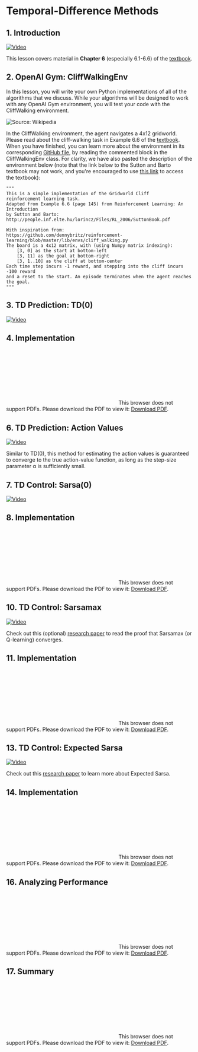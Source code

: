 # Temporal-Difference Methods

## 1. Introduction

[![Video](../../../images/video.jpg)](http://scrier.myqnapcloud.com:8080/share.cgi?ssid=0MZqBkd&ep=&path=%2FDeep.Learning%2F6.Reinforcement-Learning%2F6.Temporal-Difference-Methods%2Freadme&filename=1_-_Introduction.mp4&fid=0MZqBkd&open=normal)

This lesson covers material in **Chapter 6** (especially 6.1-6.6) of the [textbook](http://go.udacity.com/rl-textbook).

## 2. OpenAI Gym: CliffWalkingEnv

In this lesson, you will write your own Python implementations of all of the algorithms that we discuss. While your 
algorithms will be designed to work with any OpenAI Gym environment, you will test your code with the CliffWalking 
environment.

![Source: Wikipedia](readme/part2-1.jpg)

In the CliffWalking environment, the agent navigates a 4x12 gridworld. Please read about the cliff-walking task in 
Example 6.6 of the [textbook](http://go.udacity.com/rl-textbook). When you have finished, you can learn more about the environment in its corresponding 
[GitHub file](https://github.com/openai/gym/blob/master/gym/envs/toy_text/cliffwalking.py), by reading the commented block in the CliffWalkingEnv class. For clarity, we have also pasted the 
description of the environment below (note that the link below to the Sutton and Barto textbook may not work, and 
you're encouraged to use [this link](http://go.udacity.com/rl-textbook) to access the textbook):

    """
    This is a simple implementation of the Gridworld Cliff
    reinforcement learning task.
    Adapted from Example 6.6 (page 145) from Reinforcement Learning: An Introduction
    by Sutton and Barto:
    http://people.inf.elte.hu/lorincz/Files/RL_2006/SuttonBook.pdf

    With inspiration from:
    https://github.com/dennybritz/reinforcement-learning/blob/master/lib/envs/cliff_walking.py
    The board is a 4x12 matrix, with (using Numpy matrix indexing):
        [3, 0] as the start at bottom-left
        [3, 11] as the goal at bottom-right
        [3, 1..10] as the cliff at bottom-center
    Each time step incurs -1 reward, and stepping into the cliff incurs -100 reward 
    and a reset to the start. An episode terminates when the agent reaches the goal.
    """

## 3. TD Prediction: TD(0)

[![Video](../../../images/video.jpg)](http://scrier.myqnapcloud.com:8080/share.cgi?ssid=0MZqBkd&ep=&path=%2FDeep.Learning%2F6.Reinforcement-Learning%2F6.Temporal-Difference-Methods%2Freadme&filename=2_-_TD_Prediction:_TD(0).mp4&fid=0MZqBkd&open=normal)

## 4. Implementation

<object data="http://scrier.myqnapcloud.com:8080/share.cgi/part6-6-4.pdf?ssid=0MZqBkd&fid=0MZqBkd&path=%2FDeep.Learning%2F6.Reinforcement-Learning%2F6.Temporal-Difference-Methods%2Freadme&filename=part6-6-4.pdf&openfolder=normal&ep=" type="application/pdf" width="700px" height="700px">
    <embed src="http://scrier.myqnapcloud.com:8080/share.cgi/part6-6-4.pdf?ssid=0MZqBkd&fid=0MZqBkd&path=%2FDeep.Learning%2F6.Reinforcement-Learning%2F6.Temporal-Difference-Methods%2Freadme&filename=part6-6-4.pdf&openfolder=normal&ep=">
        This browser does not support PDFs. Please download the PDF to view it: <a href="http://scrier.myqnapcloud.com:8080/share.cgi/part6-6-4.pdf?ssid=0MZqBkd&fid=0MZqBkd&path=%2FDeep.Learning%2F6.Reinforcement-Learning%2F6.Temporal-Difference-Methods%2Freadme&filename=part6-6-4.pdf&openfolder=normal&ep=">Download PDF</a>.</p>
    </embed>
</object>

## 6. TD Prediction: Action Values

[![Video](../../../images/video.jpg)](http://scrier.myqnapcloud.com:8080/share.cgi?ssid=0MZqBkd&ep=&path=%2FDeep.Learning%2F6.Reinforcement-Learning%2F6.Temporal-Difference-Methods%2Freadme&filename=3_-_TD_Prediction:_Action_Values.mp4&fid=0MZqBkd&open=normal)

Similar to TD(0), this method for estimating the action values is guaranteed to converge to the true action-value 
function, as long as the step-size parameter α is sufficiently small.

## 7. TD Control: Sarsa(0)

[![Video](../../../images/video.jpg)](http://scrier.myqnapcloud.com:8080/share.cgi?ssid=0MZqBkd&ep=&path=%2FDeep.Learning%2F6.Reinforcement-Learning%2F6.Temporal-Difference-Methods%2Freadme&filename=4_-_TD_Control:_Sarsa(0).mp4&fid=0MZqBkd&open=normal)

## 8. Implementation

<object data="http://scrier.myqnapcloud.com:8080/share.cgi/part6-6-8.pdf?ssid=0MZqBkd&fid=0MZqBkd&path=%2FDeep.Learning%2F6.Reinforcement-Learning%2F6.Temporal-Difference-Methods%2Freadme&filename=part6-6-8.pdf&openfolder=normal&ep=" type="application/pdf" width="700px" height="700px">
    <embed src="http://scrier.myqnapcloud.com:8080/share.cgi/part6-6-8.pdf?ssid=0MZqBkd&fid=0MZqBkd&path=%2FDeep.Learning%2F6.Reinforcement-Learning%2F6.Temporal-Difference-Methods%2Freadme&filename=part6-6-8.pdf&openfolder=normal&ep=">
        This browser does not support PDFs. Please download the PDF to view it: <a href="http://scrier.myqnapcloud.com:8080/share.cgi/part6-6-8.pdf?ssid=0MZqBkd&fid=0MZqBkd&path=%2FDeep.Learning%2F6.Reinforcement-Learning%2F6.Temporal-Difference-Methods%2Freadme&filename=part6-6-8.pdf&openfolder=normal&ep=">Download PDF</a>.</p>
    </embed>
</object>

## 10. TD Control: Sarsamax

[![Video](../../../images/video.jpg)](http://scrier.myqnapcloud.com:8080/share.cgi?ssid=0MZqBkd&ep=&path=%2FDeep.Learning%2F6.Reinforcement-Learning%2F6.Temporal-Difference-Methods%2Freadme&filename=5_-_TD_Control:_Sarsamax.mp4&fid=0MZqBkd&open=normal)

Check out this (optional) [research paper](http://citeseerx.ist.psu.edu/viewdoc/download?doi=10.1.1.80.7501&rep=rep1&type=pdf) to read the proof that Sarsamax (or Q-learning) converges.

## 11. Implementation

<object data="http://scrier.myqnapcloud.com:8080/share.cgi/part6-6-11.pdf?ssid=0MZqBkd&fid=0MZqBkd&path=%2FDeep.Learning%2F6.Reinforcement-Learning%2F6.Temporal-Difference-Methods%2Freadme&filename=part6-6-11.pdf&openfolder=normal&ep=" type="application/pdf" width="700px" height="700px">
    <embed src="http://scrier.myqnapcloud.com:8080/share.cgi/part6-6-11.pdf?ssid=0MZqBkd&fid=0MZqBkd&path=%2FDeep.Learning%2F6.Reinforcement-Learning%2F6.Temporal-Difference-Methods%2Freadme&filename=part6-6-11.pdf&openfolder=normal&ep=">
        This browser does not support PDFs. Please download the PDF to view it: <a href="http://scrier.myqnapcloud.com:8080/share.cgi/part6-6-11.pdf?ssid=0MZqBkd&fid=0MZqBkd&path=%2FDeep.Learning%2F6.Reinforcement-Learning%2F6.Temporal-Difference-Methods%2Freadme&filename=part6-6-11.pdf&openfolder=normal&ep=">Download PDF</a>.</p>
    </embed>
</object>

## 13. TD Control: Expected Sarsa

[![Video](../../../images/video.jpg)](http://scrier.myqnapcloud.com:8080/share.cgi?ssid=0MZqBkd&ep=&path=%2FDeep.Learning%2F6.Reinforcement-Learning%2F6.Temporal-Difference-Methods%2Freadme&filename=6_-_TD_Control:_Expected_Sarsa.mp4&fid=0MZqBkd&open=normal)

Check out this [research paper](http://citeseerx.ist.psu.edu/viewdoc/download?doi=10.1.1.216.4144&rep=rep1&type=pdf) to learn more about Expected Sarsa.

## 14. Implementation

<object data="http://scrier.myqnapcloud.com:8080/share.cgi/part6-6-14.pdf?ssid=0MZqBkd&fid=0MZqBkd&path=%2FDeep.Learning%2F6.Reinforcement-Learning%2F6.Temporal-Difference-Methods%2Freadme&filename=part6-6-14.pdf&openfolder=normal&ep=" type="application/pdf" width="700px" height="700px">
    <embed src="http://scrier.myqnapcloud.com:8080/share.cgi/part6-6-14.pdf?ssid=0MZqBkd&fid=0MZqBkd&path=%2FDeep.Learning%2F6.Reinforcement-Learning%2F6.Temporal-Difference-Methods%2Freadme&filename=part6-6-14.pdf&openfolder=normal&ep=">
        This browser does not support PDFs. Please download the PDF to view it: <a href="http://scrier.myqnapcloud.com:8080/share.cgi/part6-6-14.pdf?ssid=0MZqBkd&fid=0MZqBkd&path=%2FDeep.Learning%2F6.Reinforcement-Learning%2F6.Temporal-Difference-Methods%2Freadme&filename=part6-6-14.pdf&openfolder=normal&ep=">Download PDF</a>.</p>
    </embed>
</object>

## 16. Analyzing Performance

<object data="http://scrier.myqnapcloud.com:8080/share.cgi/part6-6-16.pdf?ssid=0MZqBkd&fid=0MZqBkd&path=%2FDeep.Learning%2F6.Reinforcement-Learning%2F6.Temporal-Difference-Methods%2Freadme&filename=part6-6-16.pdf&openfolder=normal&ep=" type="application/pdf" width="700px" height="700px">
    <embed src="http://scrier.myqnapcloud.com:8080/share.cgi/part6-6-16.pdf?ssid=0MZqBkd&fid=0MZqBkd&path=%2FDeep.Learning%2F6.Reinforcement-Learning%2F6.Temporal-Difference-Methods%2Freadme&filename=part6-6-16.pdf&openfolder=normal&ep=">
        This browser does not support PDFs. Please download the PDF to view it: <a href="http://scrier.myqnapcloud.com:8080/share.cgi/part6-6-16.pdf?ssid=0MZqBkd&fid=0MZqBkd&path=%2FDeep.Learning%2F6.Reinforcement-Learning%2F6.Temporal-Difference-Methods%2Freadme&filename=part6-6-16.pdf&openfolder=normal&ep=">Download PDF</a>.</p>
    </embed>
</object>

## 17. Summary

<object data="http://scrier.myqnapcloud.com:8080/share.cgi/part6-6-17.pdf?ssid=0MZqBkd&fid=0MZqBkd&path=%2FDeep.Learning%2F6.Reinforcement-Learning%2F6.Temporal-Difference-Methods%2Freadme&filename=part6-6-17.pdf&openfolder=normal&ep=" type="application/pdf" width="700px" height="700px">
    <embed src="http://scrier.myqnapcloud.com:8080/share.cgi/part6-6-17.pdf?ssid=0MZqBkd&fid=0MZqBkd&path=%2FDeep.Learning%2F6.Reinforcement-Learning%2F6.Temporal-Difference-Methods%2Freadme&filename=part6-6-17.pdf&openfolder=normal&ep=">
        This browser does not support PDFs. Please download the PDF to view it: <a href="http://scrier.myqnapcloud.com:8080/share.cgi/part6-6-17.pdf?ssid=0MZqBkd&fid=0MZqBkd&path=%2FDeep.Learning%2F6.Reinforcement-Learning%2F6.Temporal-Difference-Methods%2Freadme&filename=part6-6-17.pdf&openfolder=normal&ep=">Download PDF</a>.</p>
    </embed>
</object>

